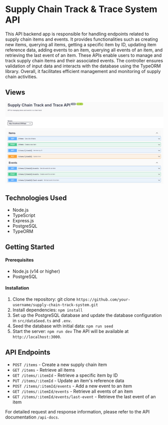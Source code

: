 # Supply Chain Track & Trace System API

This API backend app is responsible for handling endpoints related to supply chain items and events. It provides functionalities such as creating new items, querying all items, getting a specific item by ID, updating item reference data, adding events to an item, querying all events of an item, and retrieving the last event of an item. These APIs enable users to manage and track supply chain items and their associated events. The controller ensures validation of input data and interacts with the database using the TypeORM library. Overall, it facilitates efficient management and monitoring of supply chain activities.

## Views

<p align="center">
  <img src="screenshots/Capture.PNG" width="800" />
</p>

## Technologies Used

- Node.js
- TypeScript
- Express.js
- PostgreSQL
- TypeORM

## Getting Started

#### Prerequisites

- Node.js (v14 or higher)
- PostgreSQL

#### Installation

1. Clone the repository: git clone `https://github.com/your-username/supply-chain-track-system.git`
2. Install dependencies: `npm install`
3. Set up the PostgreSQL database and update the database configuration in `src/dataSeed.ts` and `.env`.
4. Seed the database with initial data: `npm run seed`
5. Start the server: `npm run dev`
The API will be available at `http://localhost:3000`.

## API Endpoints

- `POST /items` - Create a new supply chain item
- `GET /items` - Retrieve all items
- `GET /items/:itemId` - Retrieve a specific item by ID
- `PUT /items/:itemId` - Update an item's reference data
- `POST /items/:itemId/events` - Add a new event to an item
- `GET /items/:itemId/events` - Retrieve all events of an item
- `GET /items/:itemId/events/last-event` - Retrieve the last event of an item

For detailed request and response information, please refer to the API documentation `/api-docs`.
